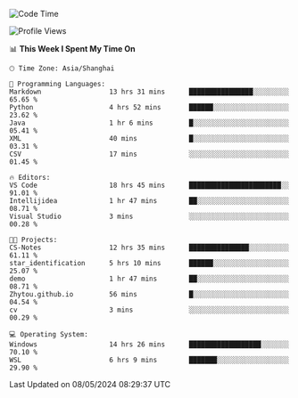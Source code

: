 <!--START_SECTION:waka-->
![Code Time](http://img.shields.io/badge/Code%20Time-1%2C676%20hrs%2017%20mins-blue)

![Profile Views](http://img.shields.io/badge/Profile%20Views-3-blue)

📊 **This Week I Spent My Time On** 

```text
🕑︎ Time Zone: Asia/Shanghai

💬 Programming Languages: 
Markdown                 13 hrs 31 mins      ████████████████░░░░░░░░░   65.65 % 
Python                   4 hrs 52 mins       ██████░░░░░░░░░░░░░░░░░░░   23.62 % 
Java                     1 hr 6 mins         █░░░░░░░░░░░░░░░░░░░░░░░░   05.41 % 
XML                      40 mins             █░░░░░░░░░░░░░░░░░░░░░░░░   03.31 % 
CSV                      17 mins             ░░░░░░░░░░░░░░░░░░░░░░░░░   01.45 % 

🔥 Editors: 
VS Code                  18 hrs 45 mins      ███████████████████████░░   91.01 % 
Intellijidea             1 hr 47 mins        ██░░░░░░░░░░░░░░░░░░░░░░░   08.71 % 
Visual Studio            3 mins              ░░░░░░░░░░░░░░░░░░░░░░░░░   00.28 % 

🐱‍💻 Projects: 
CS-Notes                 12 hrs 35 mins      ███████████████░░░░░░░░░░   61.11 % 
star_identification      5 hrs 10 mins       ██████░░░░░░░░░░░░░░░░░░░   25.07 % 
demo                     1 hr 47 mins        ██░░░░░░░░░░░░░░░░░░░░░░░   08.71 % 
Zhytou.github.io         56 mins             █░░░░░░░░░░░░░░░░░░░░░░░░   04.54 % 
cv                       3 mins              ░░░░░░░░░░░░░░░░░░░░░░░░░   00.29 % 

💻 Operating System: 
Windows                  14 hrs 26 mins      ██████████████████░░░░░░░   70.10 % 
WSL                      6 hrs 9 mins        ███████░░░░░░░░░░░░░░░░░░   29.90 % 
```


 Last Updated on 08/05/2024 08:29:37 UTC
<!--END_SECTION:waka-->
